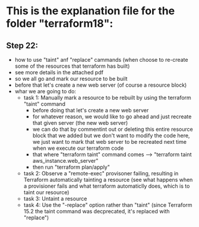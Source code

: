 # This is the explanation file for the folder "terraform18":


## Step 22:
- how to use "taint" anf "replace" cammands (when choose to re-create some of the resources that terraform has built)
- see more details in the attached pdf
- so we all go and mark our resource to be built
- before that let's create a new web server (of course a resource block)
- whar we are going to do:
    - task 1: Manually mark a resource to be rebuilt by using the terraform "taint" command
        - before doing that let's create a new web server
        - for whatever reason, we would like to go ahead and just recreate that given server (the new web server)
        - we can do that by commentint out or deleting this entire resource block that we added but we don't want to modify the code here, we just want to mark that web server to be recreated next time when we execute our terraform code
        - that where "terraform taint" command comes --> "terraform taint aws_instance.web_server"
        - then run "terraform plan/apply"
    - task 2: Observe a "remote-exec" provisoner failing, resulting in Terraform automatically tainting a resource (see what happens when a provisioner fails and what terraform automaticlly does, which is to taint our resource)
    - task 3: Untaint a resource
    - task 4: Use the "-replace" option rather than "taint" (since Terraform 15.2 the taint command was decprecated, it's replaced with "replace")